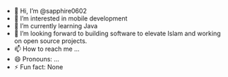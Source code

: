 - 👋 Hi, I’m @sapphire0602
- 👀 I’m interested in mobile development 
- 🌱 I’m currently learning Java
- 💞️ I’m looking forward to building software to elevate Islam and working on open source projects.
- 📫 How to reach me ...
- 😄 Pronouns: ...
- ⚡ Fun fact: None

<!---
sapphire0602/sapphire0602 is a ✨ special ✨ repository because its `README.md` (this file) appears on your GitHub profile.
You can click the Preview link to take a look at your changes.
--->
